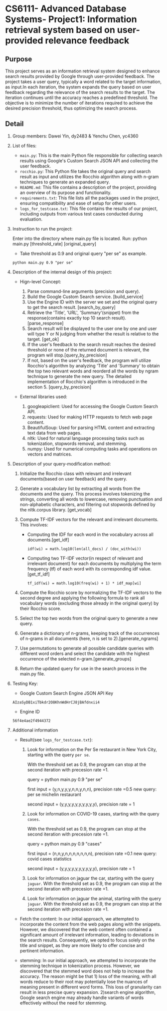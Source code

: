 # CS6111- Advanced Database Systems- Project1: Information retrieval system based on user-provided relevance feedback
## Purpose
   
   This project serves as an information retrieval system designed to enhance search results provided by Google through user-provided feedback.
   The project takes a user query, typically a word related to the target information, as input.In each iteration, the system expands the query based on user feedback regarding the relevance of the search results to the target. The iteration continues until the accuracy reaches a predefined threshold. 
   The objective is to minimize the number of iterations required to achieve the desired precision threshold, thus optimizing the search process.
   
## Detail
1. Group members: Dawei Yin, dy2483 & Yenchu Chen, yc4360
2. List of files:
    * `main.py`: This is the main Python file responsible for collecting search results using Google's Custom Search JSON API and collecting the user feedback.
    * `rocchio.py`: This Python file takes the original query and search result as input and utilizes the Rocchio algorithm along with n-gram techniques to generate an expanded query.
    * `README.md`: This file contains a description of the project, providing an overview of its purpose and functionality.
    * `requirements.txt`: This file lists all the packages used in the project, ensuring compatibility and ease of setup for other users.
    * `logs_for_testcase.txt`: This file contains the results of our project, including outputs from various test cases conducted during evaluation.
3. Instruction to run the project:

    Enter into the directory where main.py file is located. Run: python main.py [threshold_rate] [original_query]
    * Take threshold as 0.9 and original query "per se" as example.
   ```
   python main.py 0.9 "per se"
   ```
4. Description of the internal design of this project:

   * Hign-level Concept:
     1. Parse command-line arguments (precision and query).
     2. Build the Google Custom Search service. [build_service]
     2. Use the Engine ID with the server we set and the original query to get the search result. [search_by_query]
     3. Retrieve the 'Title', 'URL', 'Summary'(snippet) from the response(contains exactly top 10 search result). [parse_response]
     4. Search result will be displayed to the user one by one and user will type Y or N judging from whether the result is relative to the target. [get_ok]
     5. If the user's feedback to the search result reaches the desired threshold or none of the returned document is relevant, the program will stop.[query_by_precision]
     6. If not, based on the user's feedback, the program will utilize Rocchio's algorithm by analyzing 'Title' and 'Summary' to obtain the top two relevant words and reorderd all the words by ngram technique to generate the new query. The detailed implementation of Rocchio's algorithm is introduced in the section 5. [query_by_precision]

   * External libraries used:
     1. googleapiclient: Used for accessing the Google Custom Search API. 
     2. requests: Used for making HTTP requests to fetch web page content. 
     3. BeautifulSoup: Used for parsing HTML content and extracting text data from web pages. 
     4. nltk: Used for natural language processing tasks such as tokenization, stopwords removal, and stemming. 
     5. numpy: Used for numerical computing tasks and operations on vectors and matrices.

5. Description of your query-modification method:

   1. Initialize the Rocchio class with relevant and irrelevant documents(based on user feedback) and the query.
   2. Generate a vocabulary list by extracting all words from the documents and the query. This process involves tokenizing the strings, converting all words to lowercase, removing punctuation and non-alphabetic characters, and filtering out stopwords defined by the nltk.corpus library. [get_vocab]
   3. Compute TF-IDF vectors for the relevant and irrelevant documents. This involves:
      * Computing the IDF for each word in the vocabulary across all documents.[get_idf]
        
        `idf(wi) = math.log10(len(all_docs) / (doc_with(wi))`
      * Computing two TF-IDF vector(in respect of relevant and irrelevant document) for each documents by multiplying the term frequency (tf) of each word with its corresponding idf value. [get_tf_idf]
        
        `tf_idf(wi) = math.log10(freq(wi) + 1) * idf_map[wi]`
      
   4. Compute the Rocchio score by normalizing the TF-IDF vectors to the second degree and applying the following formula to rank all vocabulary words (excluding those already in the original query) by their Rocchio score.
   5. Select the top two words from the original query to generate a new query.
   6. Generate a dictionary of n-grams, keeping track of the occurrences of n-grams in all documents (here, n is set to 2).[generate_ngrams]
   7. Use permutations to generate all possible candidate queries with different word orders and select the candidate with the highest occurrence of the selected n-gram.[generate_groups]
   8. Return the updated query for use in the search process in the main.py file.

6. Testing Key:
   * Google Custom Search Engine JSON API Key
   ```
   AIzaSyDB1xiTbkdr2O8KhnWdHrCJ8jBAfdnxii4
   ```
   * Engine ID
   ```
   56f4e4ae2f4944372
   ```
7. Additional information
   * Result(see `logs_for_testcase.txt`):
     1. Look for information on the Per Se restaurant in New York City, starting with the query `per se`.
        
        With the threshold set as 0.9, the program can stop at the second iteration with precesion rate =1.
     
        query = python main.py 0.9 "per se"
     
        first input = (y,n,y,y,y,n,n,y,n,n), precision rate =0.5   new query: per se michelin restaurant
     
        second input = (y,y,y,y,y,y,y,y,y,y), precision rate = 1

     2. Look for information on COVID-19 cases, starting with the query `cases`.
        
        With the threshold set as 0.9, the program can stop at the second iteration with precesion rate =1.
     
        query = python main.py 0.9 "cases"
     
        first input = (n,n,y,n,n,n,n,n,n,n), precision rate =0.1   new query:  covid cases statistics
     
        second input = (y,y,y,y,y,y,y,y,y,y), precision rate = 1
     3. Look for information on jaguar the car, starting with the query `jaguar`.
        With the threshold set as 0.9, the program can stop at the second iteration with precesion rate =1.
     4. Look for information on jaguar the animal, starting with the query `jaguar`.
        With the threshold set as 0.9, the program can stop at the second iteration with precesion rate =1.
     
   * Fetch the content: In our initial approach, we attempted to incorporate the content from the web pages along with the snippets. However, we discovered that the web content often contained a significant amount of irrelevant information, leading to deviations in the search results. Consequently, we opted to focus solely on the title and snippet, as they are more likely to offer concise and pertinent information.
   * stemming: In our initial approach, we attempted to incorporate the stemming technique in tokenization process. However, we discovered that the stemmed word does not help to increase the accuracy. The reason might be that 1) loss of the meaning, with all words reduce to their root may potentially lose the nuances of meaning present in different word forms. This loss of granularity can result in less precise query expansion. 2)search engine algorithm, Google search engine may already handle variants of words effectively without the need for stemming.
   
